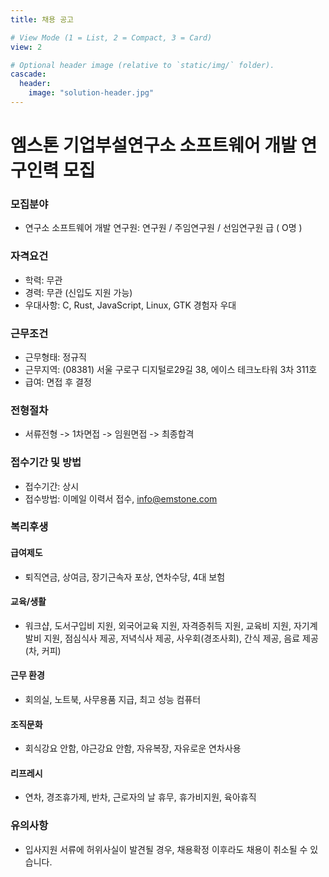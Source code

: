 ```yaml
---
title: 채용 공고

# View Mode (1 = List, 2 = Compact, 3 = Card)
view: 2

# Optional header image (relative to `static/img/` folder).
cascade:
  header:
    image: "solution-header.jpg"
---
```


# 엠스톤 기업부설연구소 소프트웨어 개발 연구인력 모집

### 모집분야

- 연구소 소프트웨어 개발 연구원: 연구원 / 주임연구원 / 선임연구원 급 ( O명 )

### 자격요건

- 학력: 무관
- 경력: 무관 (신입도 지원 가능)
- 우대사항: C, Rust, JavaScript, Linux, GTK 경험자 우대

### 근무조건

- 근무형태: 정규직
- 근무지역: (08381) 서울 구로구 디지털로29길 38, 에이스 테크노타워 3차 311호
- 급여: 면접 후 결정

### 전형절차

- 서류전형 -> 1차면접 -> 임원면접 -> 최종합격

### 접수기간 및 방법

- 접수기간: 상시
- 접수방법: 이메일 이력서 접수, info@emstone.com

### 복리후생

#### 급여제도

- 퇴직연금, 상여금, 장기근속자 포상, 연차수당, 4대 보험

#### 교육/생활

- 워크샵, 도서구입비 지원, 외국어교육 지원, 자격증취득 지원, 교육비 지원, 자기계발비 지원, 점심식사 제공, 저녁식사 제공, 사우회(경조사회), 간식 제공, 음료 제공(차, 커피)

#### 근무 환경

- 회의실, 노트북, 사무용품 지급, 최고 성능 컴퓨터

#### 조직문화

- 회식강요 안함, 야근강요 안함, 자유복장, 자유로운 연차사용

#### 리프레시

- 연차, 경조휴가제, 반차, 근로자의 날 휴무, 휴가비지원, 육아휴직

### 유의사항

- 입사지원 서류에 허위사실이 발견될 경우, 채용확정 이후라도 채용이 취소될 수 있습니다.
